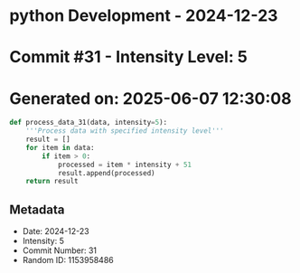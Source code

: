 ﻿# python Development - 2024-12-23
# Commit #31 - Intensity Level: 5
# Generated on: 2025-06-07 12:30:08
```python
def process_data_31(data, intensity=5):
    '''Process data with specified intensity level'''
    result = []
    for item in data:
        if item > 0:
            processed = item * intensity + 51
            result.append(processed)
    return result
```
## Metadata
- Date: 2024-12-23
- Intensity: 5
- Commit Number: 31
- Random ID: 1153958486
